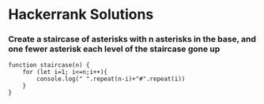 # Hackerrank Solutions

### Create a staircase of asterisks with n asterisks in the base, and one fewer asterisk each level of the staircase gone up
```
function staircase(n) {
    for (let i=1; i<=n;i++){
        console.log(" ".repeat(n-i)+"#".repeat(i))
    }
}
```
